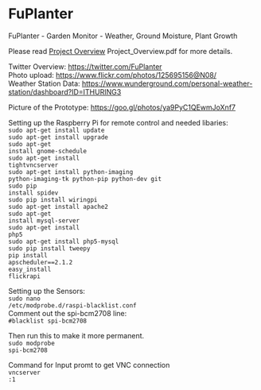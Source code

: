 # FuPlanter
FuPlanter - Garden Monitor - Weather, Ground Moisture, Plant Growth

Please read [Project Overview](https://github.com/gstephan30/FuPlanter/blob/master/Project_Overview.pdf) Project_Overview.pdf for more details.

Twitter Overview: https://twitter.com/FuPlanter<br />
Photo upload: https://www.flickr.com/photos/125695156@N08/<br />
Weather Station Data: https://www.wunderground.com/personal-weather-station/dashboard?ID=ITHURING3<br />

Picture of the Prototype: https://goo.gl/photos/ya9PyC1QEwmJoXnf7<br />

Setting up the Raspberry Pi for remote control and needed libaries:<br />
<code>sudo apt-get install update</code><br />
<code>sudo apt-get install upgrade</code><br />
<code>sudo apt-get install gnome-schedule</code><br />
<code>sudo apt-get install tightvncserver</code><br />
<code>sudo apt-get install python-imaging python-imaging-tk python-pip python-dev git</code><br />
<code>sudo pip install spidev</code><br />
<code>sudo pip install wiringpi</code><br />
<code>sudo apt-get install apache2</code><br />
<code>sudo apt-get install mysql-server</code><br />
<code>sudo apt-get install php5</code><br />
<code>sudo apt-get install php5-mysql</code><br />
<code>sudo pip install tweepy</code><br />
<code>pip install apscheduler==2.1.2</code><br />
<code>easy_install flickrapi</code><br />

Setting up the Sensors:<br />
<code>sudo nano /etc/modprobe.d/raspi-blacklist.conf</code><br />
Comment out the spi-bcm2708 line:<br />
<code>#blacklist spi-bcm2708</code><br />

Then run this to make it more permanent.<br />
<code>sudo modprobe spi-bcm2708</code><br />

Command for Input promt to get VNC connection<br />
<code>vncserver :1</code><br />



